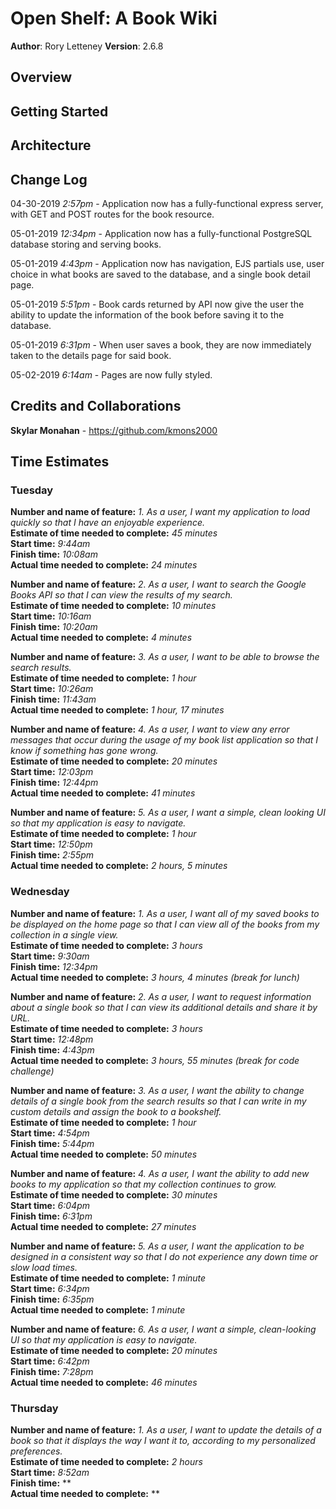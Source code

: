 # Open Shelf: A Book Wiki

**Author**: Rory Letteney
**Version**: 2.6.8

## Overview
<!-- Provide a high level overview of what this application is and why you are building it, beyond the fact that it's an assignment for a Code Fellows 301 class. (i.e. What's your problem domain?) -->

## Getting Started
<!-- What are the steps that a user must take in order to build this app on their own machine and get it running? -->

## Architecture
<!-- Provide a detailed description of the application design. What technologies (languages, libraries, etc) you're using, and any other relevant design information. -->

## Change Log
<!-- Use this area to document the iterative changes made to your application as each feature is successfully implemented. Use time stamps. Here's an examples: -->

04-30-2019 *2:57pm* - Application now has a fully-functional express server, with GET and POST routes for the book resource.

05-01-2019 *12:34pm* - Application now has a fully-functional PostgreSQL database storing and serving books.

05-01-2019 *4:43pm* - Application now has navigation, EJS partials use, user choice in what books are saved to the database, and a single book detail page.

05-01-2019 *5:51pm* - Book cards returned by API now give the user the ability to update the information of the book before saving it to the database.

05-01-2019 *6:31pm* - When user saves a book, they are now immediately taken to the details page for said book.

05-02-2019 *6:14am* - Pages are now fully styled.

## Credits and Collaborations
**Skylar Monahan** - https://github.com/kmons2000

## Time Estimates

### Tuesday

**Number and name of feature:** *1. As a user, I want my application to load quickly so that I have an enjoyable experience.*\
**Estimate of time needed to complete:** *45 minutes*\
**Start time:** *9:44am*\
**Finish time:** *10:08am*\
**Actual time needed to complete:** *24 minutes*

**Number and name of feature:** *2. As a user, I want to search the Google Books API so that I can view the results of my search.*\
**Estimate of time needed to complete:** *10 minutes*\
**Start time:** *10:16am*\
**Finish time:** *10:20am*\
**Actual time needed to complete:** *4 minutes*

**Number and name of feature:** *3. As a user, I want to be able to browse the search results.*\
**Estimate of time needed to complete:** *1 hour*\
**Start time:** *10:26am*\
**Finish time:** *11:43am*\
**Actual time needed to complete:** *1 hour, 17 minutes*

**Number and name of feature:** *4. As a user, I want to view any error messages that occur during the usage of my book list application so that I know if something has gone wrong.*\
**Estimate of time needed to complete:** *20 minutes*\
**Start time:** *12:03pm*\
**Finish time:** *12:44pm*\
**Actual time needed to complete:** *41 minutes*

**Number and name of feature:** *5. As a user, I want a simple, clean looking UI so that my application is easy to navigate.*\
**Estimate of time needed to complete:** *1 hour*\
**Start time:** *12:50pm*\
**Finish time:** *2:55pm*\
**Actual time needed to complete:** *2 hours, 5 minutes*

### Wednesday

**Number and name of feature:** *1. As a user, I want all of my saved books to be displayed on the home page so that I can view all of the books from my collection in a single view.*\
**Estimate of time needed to complete:** *3 hours*\
**Start time:** *9:30am*\
**Finish time:** *12:34pm*\
**Actual time needed to complete:** *3 hours, 4 minutes (break for lunch)*

**Number and name of feature:** *2. As a user, I want to request information about a single book so that I can view its additional details and share it by URL.*\
**Estimate of time needed to complete:** *3 hours*\
**Start time:** *12:48pm*\
**Finish time:** *4:43pm*\
**Actual time needed to complete:** *3 hours, 55 minutes (break for code challenge)*

**Number and name of feature:** *3. As a user, I want the ability to change details of a single book from the search results so that I can write in my custom details and assign the book to a bookshelf.*\
**Estimate of time needed to complete:** *1 hour*\
**Start time:** *4:54pm*\
**Finish time:** *5:44pm*\
**Actual time needed to complete:** *50 minutes*

**Number and name of feature:** *4. As a user, I want the ability to add new books to my application so that my collection continues to grow.*\
**Estimate of time needed to complete:** *30 minutes*\
**Start time:** *6:04pm*\
**Finish time:** *6:31pm*\
**Actual time needed to complete:** *27 minutes*

**Number and name of feature:** *5. As a user, I want the application to be designed in a consistent way so that I do not experience any down time or slow load times.*\
**Estimate of time needed to complete:** *1 minute*\
**Start time:** *6:34pm*\
**Finish time:** *6:35pm*\
**Actual time needed to complete:** *1 minute*

**Number and name of feature:** *6. As a user, I want a simple, clean-looking UI so that my application is easy to navigate.*\
**Estimate of time needed to complete:** *20 minutes*\
**Start time:** *6:42pm*\
**Finish time:** *7:28pm*\
**Actual time needed to complete:** *46 minutes*

### Thursday

**Number and name of feature:** *1. As a user, I want to update the details of a book so that it displays the way I want it to, according to my personalized preferences.*\
**Estimate of time needed to complete:** *2 hours*\
**Start time:** *8:52am*\
**Finish time:** **\
**Actual time needed to complete:** **